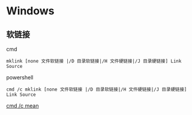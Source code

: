 # Windows

## 软链接

cmd
```
mklink [none 文件软链接 |/D 目录软链接|/H 文件硬链接|/J 目录硬链接] Link Source 
```

powershell
```
cmd /c mklink [none 文件软链接 |/D 目录软链接|/H 文件硬链接|/J 目录硬链接] Link Source 
```

[cmd /c mean](https://stackoverflow.com/questions/515309/what-does-cmd-c-mean)

